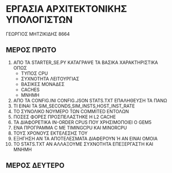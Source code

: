 #  ΕΡΓΑΣΙΑ ΑΡΧΙΤΕΚΤΟΝΙΚΗΣ ΥΠΟΛΟΓΙΣΤΩΝ
ΓΕΩΡΓΙΟΣ ΜΗΤΖΙΚΙΔΗΣ 8664
## ΜΕΡΟΣ ΠΡΩΤΟ
1. ΑΠΟ ΤΑ STARTER_SE.PY ΚΑΤΑΓΡΑΨΕ ΤΑ ΒΑΣΙΚΑ ΧΑΡΑΚΤΗΡΙΣΤΙΚΑ ΟΠΩΣ
   - ΤΥΠΟΣ CPU
   - ΣΥΧΝΟΤΗΤΑ ΛΕΙΤΟΥΡΓΙΑΣ
   - ΒΑΣΙΚΕΣ ΜΟΝΑΔΕΣ
   - CACHES
   - ΜΝΗΜΗ
2. ΑΠΟ ΤΑ CONFIG.INI CONFIG.JSON STATS.TXT ΕΠΑΛΗΘΕΥΣΗ ΤΑ ΠΑΝΩ
3. ΤΙ ΕΙΝΑΙ ΤΑ SIM_SECONDS,SIM_INSTS,HOST_INST_RATE
4. ΤΟ ΣΥΝΟΛΙΚΟ ΝΟΥΜΕΡΟ ΤΩΝ COMMITED ΕΝΤΟΛΩΝ
5. ΠΟΣΕΣ ΦΟΡΕΣ ΠΡΟΣΠΕΛΑΣΤΗΚΕ Η L2 CACHE
6. ΤΑ ΔΙΑΦΟΡΕΤΙΚΑ IN-ORDER CPUS ΠΟΥ ΧΡΗΣΙΜΟΠΟΙΕΙ Ο GEM5
7. ΕΝΑ ΠΡΟΓΡΑΜΜΑ C ΜΕ TIMINGCPU ΚΑΙ MINORCPU
8. ΤΟΥΣ ΧΡΟΝΟΥΣ ΕΚΤΕΛΕΣΗΣ ΤΟΥ
9. ΕΞΗΓΗΣΗ ΑΝ ΤΑ ΑΠΟΤΕΛΕΣΜΑΤΑ ΔΙΑΦΕΡΟΥΝ Ή ΑΝ ΕΙΝΑΙ ΟΜΟΙΑ
10. ΤΟ STATS.TXT ΑΝ ΑΛΛΑΞΟΥΜΕ ΣΥΧΝΟΤΗΤΑ ΕΠΕΞΕΡΓΑΣΤΗ ΚΑΙ ΜΝΗΜΗ
## ΜΕΡΟΣ ΔΕΥΤΕΡΟ
